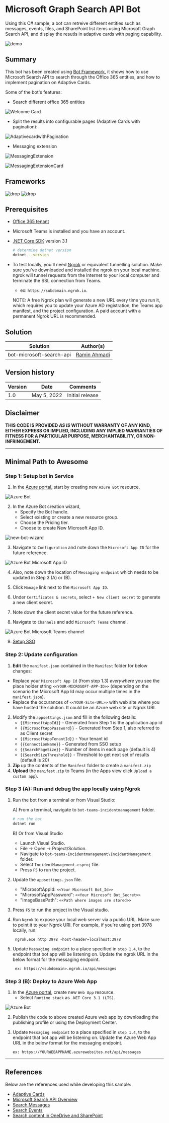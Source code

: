 ﻿# Microsoft Graph Search API Bot

Using this C# sample, a bot can retreive different entities such as messages, events, files, and SharePoint list items using Microsoft Graph Search API, and display the resutls in adaptive cards with paging capability.

![demo](./Assets/ms-search-api-bot.gif)

## Summary

This bot has been created using [Bot Framework](https://dev.botframework.com/), it shows how to use Microsoft Search API to search through the Office 365 entities, and how to implement pagination on Adaptive Cards.

Some of the bot's features:

* Search different office 365 entities

![Welcome Card](./Assets/Welcomecard.png)

* Split the results into configurable pages (Adaptive Cards with pagination):

![AdaptivecardwithPagination](./Assets/AdaptivecardwithPagination.png)

* Messaging extension

![MessagingExtension](./Assets/MessagingExtension.png)

![MessagingExtensionCard](./Assets/MessagingExtensionCard.png)

## Frameworks

![drop](https://img.shields.io/badge/.NET&nbsp;Core-3.1-green.svg)
![drop](https://img.shields.io/badge/Bot&nbsp;Framework-4.0-green.svg)

## Prerequisites

* [Office 365 tenant](https://developer.microsoft.com/en-us/microsoft-365/dev-program)
* Microsoft Teams is installed and you have an account.
* [.NET Core SDK](https://dotnet.microsoft.com/download) version 3.1

  ```bash
  # determine dotnet version
  dotnet --version
  ```
  
* To test locally, you'll need [Ngrok](https://ngrok.com/download) or equivalent tunnelling solution.
Make sure you've downloaded and installed the ngrok on your local machine. ngrok will tunnel requests from the Internet to your local computer and terminate the SSL connection from Teams.

    * ex: `https://subdomain.ngrok.io`.
    
	 NOTE: A free Ngrok plan will generate a new URL every time you run it, which requires you to update your Azure AD registration, the Teams app manifest, and the project configuration. A paid account with a permanent Ngrok URL is recommended.

## Solution

Solution|Author(s)
--------|---------
bot-microsoft-search-api | [Ramin Ahmadi](https://ramin.expert)

## Version history

Version|Date|Comments
-------|----|--------
1.0|May 5, 2022|Initial release

## Disclaimer

**THIS CODE IS PROVIDED *AS IS* WITHOUT WARRANTY OF ANY KIND, EITHER EXPRESS OR IMPLIED, INCLUDING ANY IMPLIED WARRANTIES OF FITNESS FOR A PARTICULAR PURPOSE, MERCHANTABILITY, OR NON-INFRINGEMENT.**

---

## Minimal Path to Awesome


### Step 1: Setup bot in Service
1. In the [Azure portal](https://portal.azure.com), start by creating new `Azure Bot` resource.

  ![Azure Bot](./Assets/new-bot.png)

2. In the Azure Bot creation wizard, 
    - Specify the Bot handle. 
    - Select existing or create a new resource group. 
    - Choose the Pricing tier.
    - Choose to create New Microsoft App ID.

![new-bot-wizard](./Assets/new-bot-wizard.png)

3. Navigate to `Configuration` and note down the `Microsoft App ID` for the future reference.

  ![Azure Bot Microsoft App ID](./Assets/bot-configuration.png)

4. Also, note down the location of `Messaging endpoint` which needs to be updated in Step 3 (A) or (B).
5. Click `Manage` link next to the `Microsoft App ID`.
6. Under `Certificates & secrets`, select `+ New client secret` to generate a new client secret.
7. Note down the client secret value for the future reference.

8. Navigate to `Channels` and add `Microsoft Teams` channel.

  ![Azure Bot Microsoft Teams channel](./Assets/channels.png)

9. [Setup SSO](https://github.com/OfficeDev/Microsoft-Teams-Samples/blob/main/samples/bot-conversation-sso-quickstart/BotSSOSetup.md)

### Step 2: Update configuration
1. **Edit** the `manifest.json` contained in the `Manifest` folder for below changes: 
  - Replace your `Microsoft App Id` (from step 1.3) *everywhere* you see the place holder string `<<YOUR-MICROSOFT-APP-ID>>` (depending on the scenario the Microsoft App Id may occur multiple times in the `manifest.json`). 
  - Replace the occurances of `<<YOUR-Site-URL>>` with web site where you have hosted the solution. It could be an Azure web site or Ngrok URI.
2. Modify the `appsettings.json` and fill in the following details:
   - `{{MicrosoftAppId}}` - Generated from Step 1 is the application app id
   - `{{MicrosoftAppPassword}}` - Generated from Step 1, also referred to as Client secret
   - `{{MicrosoftAppTenantId}}` - Your tenant id
   - `{{ConnectionName}}` - Generated from SSO setup
   - `{{SearchPageSize}}` - Number of items in each page (default is 4)
   - `{{SearchSizeThreshold}}` - Threshold to get next set of results (default is 20)
3. **Zip** up the contents of the `Manifest` folder to create a `manifest.zip`
4. **Upload** the `manifest.zip` to Teams (in the Apps view click `Upload a custom app`).

### Step 3 (A): Run and debug the app locally using Ngrok 
1. Run the bot from a terminal or from Visual Studio:

    A) From a terminal, navigate to `bot-teams-incidentmanagement` folder.

    ```bash
    # run the bot
    dotnet run
    ```

    B) Or from Visual Studio

    - Launch Visual Studio.
    - File -> Open -> Project/Solution.
    - Navigate to `bot-teams-incidentmanagement\IncidentManagement` folder.
    - Select `IncidentManagement.csproj` file.
    - Press `F5` to run the project.

2. Update the `appsettings.json` file. 

    - "MicrosoftAppId: `<<Your Microsoft Bot_Id>>`
    - "MicrosoftAppPassword": `<<Your Microsoft Bot_Secret>>`
    - "ImageBasePath": `<<Path where images are stored>>`

3. Press `F5` to run the project in the Visual studio.

4. Run `Ngrok` to expose your local web server via a public URL. Make sure to point it to your Ngrok URI. For example, if you're using port 3978 locally, run:

		ngrok.exe http 3978 -host-header=localhost:3978

5. Update `Messaging endpoint` to a place specified in `step 1.4`, to the endpoint that bot app will be listening on. Update the ngrok URL in the below format for the messaging endpoint.

		ex: https://<subdomain>.ngrok.io/api/messages

### Step 3 (B): Deploy to Azure Web App
1. In the [Azure portal](https://portal.azure.com), create new `Web App` resource.
    - Select `Runtime stack` as `.NET Core 3.1 (LTS)`.

  ![Azure Bot](./Assets/create-web-app.png)

2. Publish the code to above created Azure web app by downloading the publishing profile or using the Deployment Center.

3. Update `Messaging endpoint` to a place specified in `step 1.4`, to the endpoint that bot app will be listening on. Update the Azure Web App URL in the below format for the messaging endpoint.

    ```
    ex: https://YOURWEBAPPNAME.azurewebsites.net/api/messages
    ```
---

## References

Below are the references used while developing this sample:

- [Adaptive Cards](https://adaptivecards.io/)
- [Microsoft Search API Overview](https://docs.microsoft.com/en-us/graph/search-concept-overview)
- [Search Messages](https://docs.microsoft.com/en-us/graph/search-concept-messages)
- [Search Events](https://docs.microsoft.com/en-us/graph/search-concept-events)
- [Search content in OneDrive and SharePoint ](https://docs.microsoft.com/en-us/graph/search-concept-files)